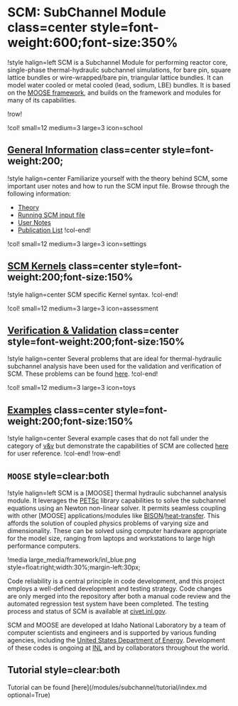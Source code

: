 # SCM: SubChannel Module class=center style=font-weight:600;font-size:350%

!style halign=left
SCM is a Subchannel Module for performing reactor core, single-phase thermal-hydraulic
subchannel simulations, for bare pin, square lattice bundles or wire-wrapped/bare pin, triangular lattice bundles. It can model water cooled or metal cooled (lead, sodium, LBE) bundles. It is based on the [MOOSE framework](https://mooseframework.inl.gov), and builds on the framework and modules for many of its capabilities.

!row!

!col! small=12 medium=3 large=3 icon=school

## [General Information](general/subchannel_theory.md) class=center style=font-weight:200;

!style halign=center
Familiarize yourself with the theory behind SCM, some important user notes and how to run the SCM input file. Browse through the following information:

- [Theory](general/subchannel_theory.md)
- [Running SCM input file](general/using_SubChannel.md)
- [User Notes](general/user_notes.md)
- [Publication List](general/publication_list.md)
!col-end!

!col! small=12 medium=3 large=3 icon=settings

## [SCM Kernels](modules/subchannel/syntax.md) class=center style=font-weight:200;font-size:150%

!style halign=center
SCM specific Kernel syntax.
!col-end!

!col! small=12 medium=3 large=3 icon=assessment

## [Verification & Validation](modules/subchannel/v&v/v&v-list.md) class=center style=font-weight:200;font-size:150%

!style halign=center
Several problems that are ideal for thermal-hydraulic subchannel analysis have been used for the validation and verification of SCM. These problems can be found [here](modules/subchannel/v&v/v&v-list.md).
!col-end!

!col! small=12 medium=3 large=3 icon=toys

## [Examples](modules/subchannel/examples/examples-list.md) class=center style=font-weight:200;font-size:150%

!style halign=center
Several example cases that do not fall under the category of [v&v](modules/subchannel/v&v/v&v-list.md) but demonstrate the capabilities of SCM are collected [here](modules/subchannel/examples/examples-list.md) for user reference.
!col-end!
!row-end!

## `MOOSE` style=clear:both

!style halign=left
SCM is a [MOOSE] thermal hydraulic subchannel analysis module. It leverages the [PETSc](https://petsc.org/release/) library capabilities to solve the subchannel equations using an Newton non-linear solver. It permits seamless coupling with other [MOOSE] applications/modules like [BISON](https://mooseframework.inl.gov/bison/)/[heat-transfer](https://mooseframework.inl.gov/modules/heat_transfer/). This affords the solution of coupled physics problems of varying size and dimensionality. These can be solved using computer hardware appropriate for the model size, ranging from laptops and workstations to large high performance computers.

!media large_media/framework/inl_blue.png style=float:right;width:30%;margin-left:30px;

Code reliability is a central principle in code development, and this project
employs a well-defined development and testing strategy.  Code changes are only
merged into the repository after both a manual code review and the automated
regression test system have been completed.  The testing process and status of
SCM is available at [civet.inl.gov](https://civet.inl.gov/repo/530/).

SCM and MOOSE are developed at Idaho National Laboratory by a team of
computer scientists and engineers and is supported by various funding agencies,
including the [United States Department of Energy](http://energy.gov).  Development
of these codes is ongoing at [INL](https://www.inl.gov) and by collaborators
throughout the world.

## Tutorial style=clear:both

Tutorial can be found [here](/modules/subchannel/tutorial/index.md optional=True)

